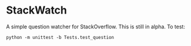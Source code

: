 StackWatch
==========

A simple question watcher for StackOverflow. This is still in alpha. To test:

    python -m unittest -b Tests.test_question